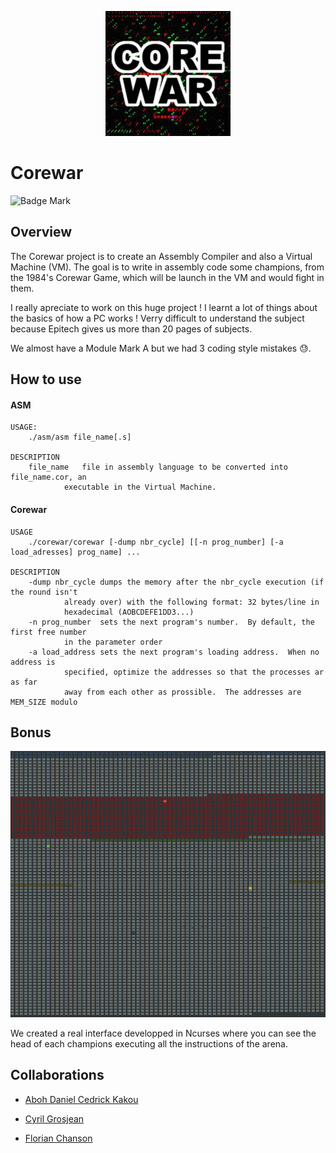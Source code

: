 <p align="center"><img src="../../../images/corewar.jpg" width="200" height="200" alt="Corewar img"></p>

# Corewar

![Badge Mark](https://img.shields.io/badge/Module%20Mark-B-%23B1FA08.svg?&style=for-the-badge&logoColor=black)

## Overview

The Corewar project is to create an Assembly Compiler and also a Virtual Machine (VM). The goal is to write in assembly code some champions, from the 1984's Corewar Game, which will be launch in the VM and would fight in them.

I really apreciate to work on this huge project ! I learnt a lot of things about the basics of how a PC works ! Verry difficult to understand the subject because Epitech gives us more than 20 pages of subjects.

We almost have a Module Mark A but we had 3 coding style mistakes :sweat:.

## How to use


#### ASM
```
USAGE:
	./asm/asm file_name[.s]

DESCRIPTION
	file_name	file in assembly language to be converted into file_name.cor, an
			executable in the Virtual Machine.
```

#### Corewar
```
USAGE
	./corewar/corewar [-dump nbr_cycle] [[-n prog_number] [-a load_adresses] prog_name] ...

DESCRIPTION
	-dump nbr_cycle dumps the memory after the nbr_cycle execution (if the round isn't
			already over) with the following format: 32 bytes/line in
			hexadecimal (AOBCDEFE1DD3...)
	-n prog_number  sets the next program's number.  By default, the first free number
			in the parameter order
	-a load_address sets the next program's loading address.  When no address is
			specified, optimize the addresses so that the processes ar as far
			away from each other as prossible.  The addresses are MEM_SIZE modulo
```

## Bonus

<p align="center"><img src="../../../images/corewar_bonus_example.png" alt="Corewar img"></p>

We created a real interface developped in Ncurses where you can see the head of each champions executing all the instructions of the arena.

## Collaborations

- [Aboh Daniel Cedrick Kakou](https://github.com/Cedani)

- [Cyril Grosjean](https://github.com/CyrilGrosjean)

- [Florian Chanson](https://github.com/Blackoutburst)
